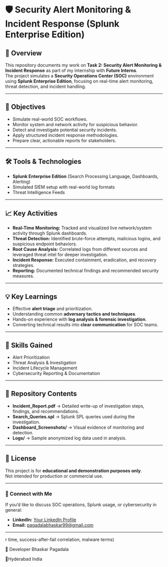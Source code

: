 # 🛡️ Security Alert Monitoring & Incident Response (Splunk Enterprise Edition)

## 📌 Overview
This repository documents my work on **Task 2: Security Alert Monitoring & Incident Response** as part of my internship with **Future Interns**.  
The project simulates a **Security Operations Center (SOC)** environment using **Splunk Enterprise Edition**, focusing on real-time alert monitoring, threat detection, and incident handling.

---

## 🎯 Objectives
- Simulate real-world SOC workflows.
- Monitor system and network activity for suspicious behavior.
- Detect and investigate potential security incidents.
- Apply structured incident response methodologies.
- Prepare clear, actionable reports for stakeholders.

---

## 🛠️ Tools & Technologies
- **Splunk Enterprise Edition** (Search Processing Language, Dashboards, Alerting)
- Simulated SIEM setup with real-world log formats
- Threat Intelligence Feeds

---

## 📈 Key Activities
- **Real-Time Monitoring:** Tracked and visualized live network/system activity through Splunk dashboards.
- **Threat Detection:** Identified brute-force attempts, malicious logins, and suspicious endpoint behaviors.
- **Root Cause Analysis:** Correlated logs from different sources and leveraged threat intel for deeper investigation.
- **Incident Response:** Executed containment, eradication, and recovery strategies.
- **Reporting:** Documented technical findings and recommended security measures.

---

## 💡 Key Learnings
- Effective **alert triage** and prioritization.
- Understanding common **adversary tactics and techniques**.
- Hands-on experience with **log analysis & forensic investigation**.
- Converting technical results into **clear communication** for SOC teams.

---

## 🧠 Skills Gained
- Alert Prioritization
- Threat Analysis & Investigation
- Incident Lifecycle Management
- Cybersecurity Reporting & Documentation

---

## 📂 Repository Contents
- **Incident_Report.pdf** → Detailed write-up of investigation steps, findings, and recommendations.
- **Search_Queries.spl** → Splunk SPL queries used during the investigation.
- **Dashboard_Screenshots/** → Visual evidence of monitoring and detection.
- **Logs/** → Sample anonymized log data used in analysis.

---

## 📜 License
This project is for **educational and demonstration purposes only**.  
Not intended for production or commercial use.

---

### 🔗 Connect with Me
If you’d like to discuss SOC operations, Splunk usage, or cybersecurity in general:
- **LinkedIn:** [Your LinkedIn Profile](#)
- **Email:** [pagadalabhaskar99@gmail.com](#)

---
r time, success-after-fail correlation, malware terms)

🧠 Developer
Bhaskar Pagadala

📍Hyderabad India
